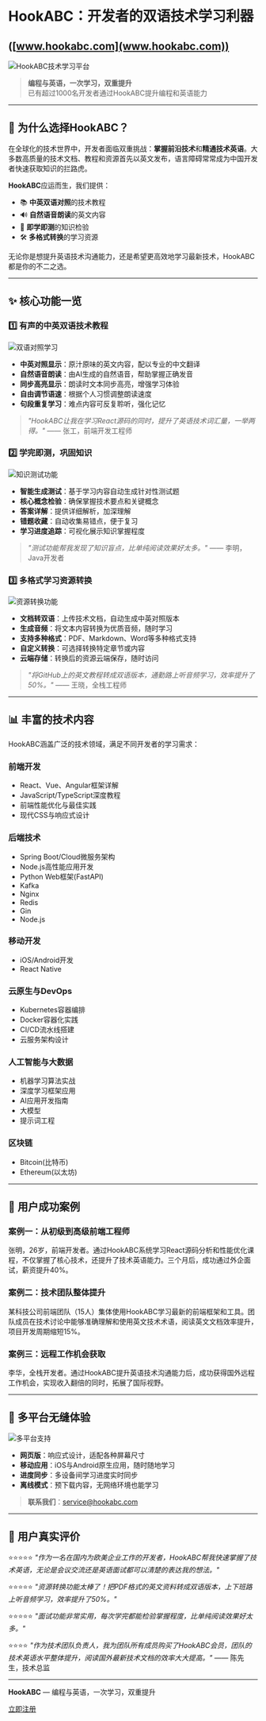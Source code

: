 # HookABC：开发者的双语技术学习利器
([www.hookabc.com](www.hookabc.com))
---

![HookABC技术学习平台](https://example.com/hookABC-banner.jpg)

> **编程与英语，一次学习，双重提升**  
> 已有超过1000名开发者通过HookABC提升编程和英语能力

---

## 🚀 为什么选择HookABC？

在全球化的技术世界中，开发者面临双重挑战：**掌握前沿技术**和**精通技术英语**。大多数高质量的技术文档、教程和资源首先以英文发布，语言障碍常常成为中国开发者快速获取知识的拦路虎。

**HookABC**应运而生，我们提供：

- 📚 **中英双语对照**的技术教程
- 🔊 **自然语音朗读**的英文内容
- 📝 **即学即测**的知识检验
- 🛠️ **多格式转换**的学习资源

无论你是想提升英语技术沟通能力，还是希望更高效地学习最新技术，HookABC都是你的不二之选。

---

## ✨ 核心功能一览

### 1️⃣ 有声的中英双语技术教程

![双语对照学习](https://example.com/bilingual-learning.jpg)

- **中英对照显示**：原汁原味的英文内容，配以专业的中文翻译
- **自然语音朗读**：由AI生成的自然语音，帮助掌握正确发音
- **同步高亮显示**：朗读时文本同步高亮，增强学习体验
- **自由调节语速**：根据个人习惯调整朗读速度
- **句段重复学习**：难点内容可反复聆听，强化记忆

> *"HookABC让我在学习React源码的同时，提升了英语技术词汇量，一举两得。"* —— 张工，前端开发工程师

### 2️⃣ 学完即测，巩固知识

![知识测试功能](https://example.com/knowledge-test.jpg)

- **智能生成测试**：基于学习内容自动生成针对性测试题
- **核心概念检验**：确保掌握技术要点和关键概念
- **答案详解**：提供详细解析，加深理解
- **错题收藏**：自动收集易错点，便于复习
- **学习进度追踪**：可视化展示知识掌握程度

> *"测试功能帮我发现了知识盲点，比单纯阅读效果好太多。"* —— 李明，Java开发者

### 3️⃣ 多格式学习资源转换

![资源转换功能](https://example.com/resource-conversion.jpg)

- **文档转双语**：上传技术文档，自动生成中英对照版本
- **生成音频**：将文本内容转换为优质音频，随时学习
- **支持多种格式**：PDF、Markdown、Word等多种格式支持
- **自定义转换**：可选择转换特定章节或内容
- **云端存储**：转换后的资源云端保存，随时访问

> *"将GitHub上的英文教程转成双语版本，通勤路上听音频学习，效率提升了50%。"* —— 王晓，全栈工程师

---

## 📊 丰富的技术内容

HookABC涵盖广泛的技术领域，满足不同开发者的学习需求：

### 前端开发
- React、Vue、Angular框架详解
- JavaScript/TypeScript深度教程
- 前端性能优化与最佳实践
- 现代CSS与响应式设计

### 后端技术
- Spring Boot/Cloud微服务架构
- Node.js高性能应用开发
- Python Web框架(FastAPI)
- Kafka
- Nginx
- Redis
- Gin
- Node.js

### 移动开发
- iOS/Android开发
- React Native

### 云原生与DevOps
- Kubernetes容器编排
- Docker容器化实践
- CI/CD流水线搭建
- 云服务架构设计

### 人工智能与大数据
- 机器学习算法实战
- 深度学习框架应用
- AI应用开发指南
- 大模型
- 提示词工程

### 区块链
- Bitcoin(比特币)
- Ethereum(以太坊)

---

## 🌟 用户成功案例

### 案例一：从初级到高级前端工程师

张明，26岁，前端开发者。通过HookABC系统学习React源码分析和性能优化课程，不仅掌握了核心技术，还提升了技术英语能力。三个月后，成功通过外企面试，薪资提升40%。

### 案例二：技术团队整体提升

某科技公司前端团队（15人）集体使用HookABC学习最新的前端框架和工具。团队成员在技术讨论中能够准确理解和使用英文技术术语，阅读英文文档效率提升，项目开发周期缩短15%。

### 案例三：远程工作机会获取

李华，全栈开发者。通过HookABC提升英语技术沟通能力后，成功获得国外远程工作机会，实现收入翻倍的同时，拓展了国际视野。

---

## 📱 多平台无缝体验

![多平台支持](https://example.com/multi-platform.jpg)

- **网页版**：响应式设计，适配各种屏幕尺寸
- **移动应用**：iOS与Android原生应用，随时随地学习
- **进度同步**：多设备间学习进度实时同步
- **离线模式**：预下载内容，无网络环境也能学习

> **联系我们**：service@hookabc.com  

---

## 📣 用户真实评价

⭐⭐⭐⭐⭐ *"作为一名在国内为欧美企业工作的开发者，HookABC帮我快速掌握了技术英语，无论是会议交流还是英语面试都可以清楚的表达我的想法。"*

⭐⭐⭐⭐⭐ *"资源转换功能太棒了！把PDF格式的英文资料转成双语版本，上下班路上听音频学习，效率提升了50%。"*

⭐⭐⭐⭐⭐ *"面试功能非常实用，每次学完都能检验掌握程度，比单纯阅读效果好太多。"*

⭐⭐⭐⭐ *"作为技术团队负责人，我为团队所有成员购买了HookABC会员，团队的技术英语水平整体提升，阅读国外最新技术文档的效率大大提高。"* —— 陈先生，技术总监

---

**HookABC** — 编程与英语，一次学习，双重提升

[立即注册](https://www.hookabc.com)
